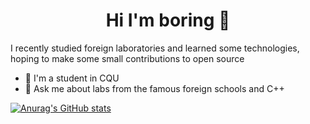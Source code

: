 <h1 align="center">Hi I'm boring 👋</h1>

I recently studied foreign laboratories and learned some technologies, hoping to make some small contributions to open source

- 🔭 I'm a student in CQU
- 💬 Ask me about labs from the famous foreign schools and C++


[![Anurag's GitHub stats](https://github-readme-stats.vercel.app/api?username=1797818494&count_private=true&show_icons=true&theme=react)](https://github.com/anuraghazra/github-readme-stats)
